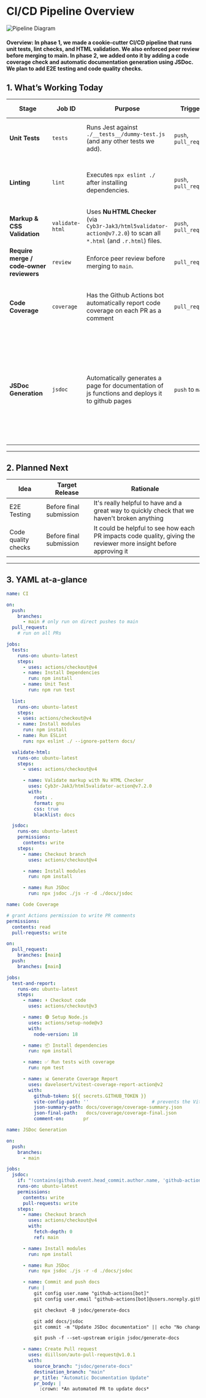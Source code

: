 # CI/CD Pipeline Overview

![Pipeline Diagram](./phase2.drawio.png)

#### Overview: In phase 1, we made a cookie-cutter CI/CD pipeline that runs unit tests, lint checks, and HTML validation. We also enforced peer review before merging to main. In phase 2, we added onto it by adding a code coverage check and automatic documentation generation using JSDoc. We plan to add E2E testing and code quality checks.

## 1. What’s Working Today 

| Stage | Job ID | Purpose | Triggers | Outcome when **passing** |
|-------|--------|---------|----------|--------------------------|
| **Unit Tests** | `tests` | Runs Jest against `./__tests__/dummy-test.js` (and any other tests we add). | `push`, `pull_request` | Green check‑mark; fails workflow for failed Jest tests. |
| **Linting** | `lint` | Executes `npx eslint ./` after installing dependencies. | `push`, `pull_request` | Annotations on PRs for every lint error or warning + fails the workflow on errors. |
| **Markup & CSS Validation** | `validate-html` | Uses **Nu HTML Checker** (via `Cyb3r‑Jak3/html5validator-action@v7.2.0`) to scan all `*.html` (and `.r.html`) files. | `push`, `pull_request` | Fails the workflow on invalid HTML/CSS. |
| **Require merge / code‑owner reviewers** | `review` | Enforce peer review before merging to `main`. | `pull_request` | Doesn't allow merge until approval |
| **Code Coverage** | `coverage` | Has the Github Actions bot automatically report code coverage on each PR as a comment | `pull_request` | Gives extra information for reviewers to look at before approving or requesting changes |
| **JSDoc Generation** | `jsdoc` | Automatically generates a page for documentation of js functions and deploys it to github pages | `push` to `main` | The Github Actions bot automatically creates generates styled html code for every function that has documentation, and then creates a PR to deploy this code to main |

---

## 2. Planned Next 

| Idea | Target Release | Rationale |
|------|----------------|-----------|
| E2E Testing | Before final submission | It's really helpful to have and a great way to quickly check that we haven't broken anything |
| Code quality checks | Before final submission | It could be helpful to see how each PR impacts code quality, giving the reviewer more insight before approving it |

---

## 3. YAML at-a-glance

```yml
name: CI 

on:
  push:
    branches:
      - main # only run on direct pushes to main
  pull_request:
    # run on all PRs

jobs: 
  tests:
    runs-on: ubuntu-latest
    steps:
      - uses: actions/checkout@v4
      - name: Install Dependencies
        run: npm install
      - name: Unit Test
        run: npm run test
    
  lint:
    runs-on: ubuntu-latest
    steps:
    - uses: actions/checkout@v4
    - name: Install modules
      run: npm install
    - name: Run ESLint
      run: npx eslint ./ --ignore-pattern docs/

  validate-html:
    runs-on: ubuntu-latest
    steps:
      - uses: actions/checkout@v4

      - name: Validate markup with Nu HTML Checker
        uses: Cyb3r-Jak3/html5validator-action@v7.2.0   
        with:
          root: .               
          format: gnu        
          css: true  
          blacklist: docs 

  jsdoc:
    runs-on: ubuntu-latest
    permissions:
      contents: write
    steps:
      - name: Checkout branch
        uses: actions/checkout@v4

      - name: Install modules
        run: npm install

      - name: Run JSDoc
        run: npx jsdoc ./js -r -d ./docs/jsdoc
```

```yml
name: Code Coverage

# grant Actions permission to write PR comments
permissions:
  contents: read
  pull-requests: write

on:
  pull_request:
    branches: [main]
  push:
    branches: [main]

jobs:
  test-and-report:
    runs-on: ubuntu-latest
    steps:
      - name: ⬇️ Checkout code
        uses: actions/checkout@v3

      - name: 🟢 Setup Node.js
        uses: actions/setup-node@v3
        with:
          node-version: 18

      - name: 📦 Install dependencies
        run: npm install

      - name: ✅ Run tests with coverage
        run: npm test

      - name: 📊 Generate Coverage Report
        uses: davelosert/vitest-coverage-report-action@v2
        with:
          github-token: ${{ secrets.GITHUB_TOKEN }}
          vite-config-path: ''                       # prevents the Vite config warning
          json-summary-path: docs/coverage/coverage-summary.json
          json-final-path:   docs/coverage/coverage-final.json
          comment-on:       pr

```

```yml
name: JSDoc Generation

on:
  push:
    branches:
      - main

jobs:  
  jsdoc:
    if: "!contains(github.event.head_commit.author.name, 'github-actions')"
    runs-on: ubuntu-latest
    permissions:
      contents: write
      pull-requests: write
    steps:
      - name: Checkout branch
        uses: actions/checkout@v4
        with:
          fetch-depth: 0
          ref: main

      - name: Install modules
        run: npm install

      - name: Run JSDoc
        run: npx jsdoc ./js -r -d ./docs/jsdoc

      - name: Commit and push docs
        run: |
          git config user.name "github-actions[bot]"
          git config user.email "github-actions[bot]@users.noreply.github.com"

          git checkout -B jsdoc/generate-docs

          git add docs/jsdoc
          git commit -m "Update JSDoc documentation" || echo "No changes"

          git push -f --set-upstream origin jsdoc/generate-docs

      - name: Create Pull request
        uses: diillson/auto-pull-request@v1.0.1
        with:
          source_branch: "jsdoc/generate-docs"
          destination_branch: "main"
          pr_title: "Automatic Documentation Update"
          pr_body: | 
            :crown: *An automated PR to update docs*
```
